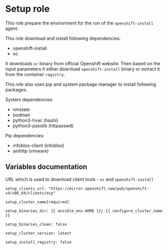# Setup role

This role prepare the environment for the run of the `openshift-install` agent.

This role download and install following dependencies:
 - openshift-install
 - oc

It downloads `oc` binary from official Openshift website. Then based on the input parameters
it either download `openshift-install` binary or extract it from the container `registry`.

This role also uses pip and system package manager to install following packages:

System dependencies:
 - nmstate
 - podman
 - python3-hvac (hashi)
 - python3-passlib (httpasswd)

Pip dependencies:
 - infoblox-client (infoblox)
 - aiohttp (vmware)


## Variables documentation

URL which is used to download client tools - `oc` and `openshift-install`
```
setup_clients_url: "https://mirror.openshift.com/pub/openshift-v4/x86_64/clients/ocp"
```

```
setup_cluster_name[required]
```

```
setup_binaries_dir: {{ ansible_env.HOME }}/.{{ configure_cluster_name }}
```

```
setup_binaries_clean: false
```

```
setup_cluster_version: latest
```

```
setup_install_registry: false
```
